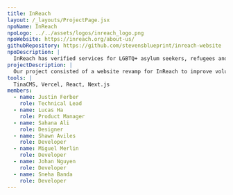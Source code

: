```yaml
---
title: InReach
layout: /_layouts/ProjectPage.jsx
npoName: InReach
npoLogo: ../../assets/logos/inreach_logo.png
npoWebsite: https://inreach.org/about-us/
githubRepository: https://github.com/stevensblueprint/inreach-website
npoDescription: |
  InReach has verified services for LGBTQ+ asylum seekers, refugees and other immigrants, LGBTQ+ Black, Indigenous, and People of Color (BIPOC) communities, the transgender and gender nonconforming (TGNC) community, LGBTQ+ youth and their caregivers, and more LGBTQ+ communities.
projectDescription: |
  Our project consisted of a website revamp for InReach to improve volunteer accessibility and site performance. The new site leverages Next.js for faster load speeds and a seamless user experience. Another critical focus for the project was the implementation of a user-friendly content management system (CMS), enabling volunteers to easily update site content without technical expertise. By replacing the organizations existing WordPress site, the new platform aims to enhance maintainability, optimize performance, and ensure InReach can efficiently share resources with their community.
tools: |
  TinaCMS, Vercel, React, Next.js
members:
  - name: Justin Ferber
    role: Technical Lead
  - name: Lucas Ha
    role: Product Manager
  - name: Sahana Ali
    role: Designer
  - name: Shawn Aviles
    role: Developer
  - name: Miguel Merlin
    role: Developer
  - name: Johan Nguyen
    role: Developer
  - name: Sneha Banda
    role: Developer
---
```

